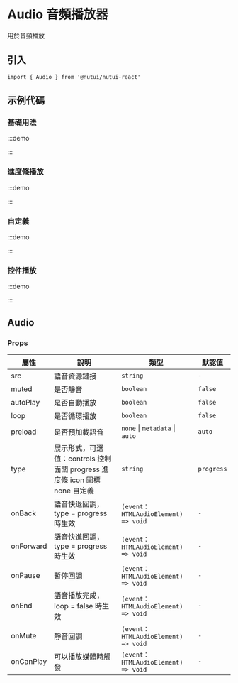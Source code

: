 # Audio 音頻播放器

用於音頻播放

## 引入

```tsx
import { Audio } from '@nutui/nutui-react'
```

## 示例代碼

### 基礎用法

:::demo

<CodeBlock src='h5/demo1.tsx'></CodeBlock>

:::

### 進度條播放

:::demo

<CodeBlock src='h5/demo2.tsx'></CodeBlock>

:::

### 自定義

:::demo

<CodeBlock src='h5/demo3.tsx'></CodeBlock>

:::

### 控件播放

:::demo

<CodeBlock src='h5/demo4.tsx'></CodeBlock>

:::

## Audio

### Props

| 屬性 | 說明 | 類型 | 默認值 |
| --- | --- | --- | --- |
| src | 語音資源鏈接 | `string` | `-` |
| muted | 是否靜音 | `boolean` | `false` |
| autoPlay | 是否自動播放 | `boolean` | `false` |
| loop | 是否循環播放 | `boolean` | `false` |
| preload | 是否預加載語音 | `none` \| `metadata` \| `auto` | `auto` |
| type | 展示形式，可選值：controls 控制面闆 progress 進度條 icon 圖標 none 自定義 | `string` | `progress` |
| onBack | 語音快退回調，type = progress 時生效 | `(event：HTMLAudioElement) => void` | `-` |
| onForward | 語音快進回調，type = progress 時生效 | `(event：HTMLAudioElement) => void` | `-` |
| onPause | 暫停回調 | `(event：HTMLAudioElement) => void` | `-` |
| onEnd | 語音播放完成，loop = false 時生效 | `(event：HTMLAudioElement) => void` | `-` |
| onMute | 靜音回調 | `(event：HTMLAudioElement) => void` | `-` |
| onCanPlay | 可以播放媒體時觸發 | `(event：HTMLAudioElement) => void` | `-` |
